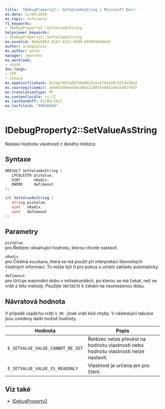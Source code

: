 ```yaml
---
title: 'IDebugProperty2:: SetValueAsString | Microsoft Docs'
ms.date: 11/04/2016
ms.topic: reference
f1_keywords:
- IDebugProperty2::SetValueAsString
helpviewer_keywords:
- IDebugProperty2::SetValueAsString
ms.assetid: 9e6a5054-41b7-4223-b509-b93689d366a5
author: acangialosi
ms.author: anthc
manager: jmartens
ms.workload:
- vssdk
dev_langs:
- CPP
- CSharp
ms.openlocfilehash: 812bb7807a8b739d09cb15c6f03e58732fde20a4
ms.sourcegitcommit: ae6d47b09a439cd0e13180f5e89510e3e347fd47
ms.translationtype: MT
ms.contentlocale: cs-CZ
ms.lasthandoff: 02/08/2021
ms.locfileid: "99916030"
---
```

# <a name="idebugproperty2setvalueasstring"></a>IDebugProperty2::SetValueAsString
Nastaví hodnotu vlastnosti z daného řetězce.

## <a name="syntax"></a>Syntaxe

```cpp
HRESULT SetValueAsString ( 
   LPCOLESTR pszValue,
   UINT      nRadix,
   DWORD     dwTimeout
);
```

```csharp
int SetValueAsString ( 
   string pszValue,
   uint   nRadix,
   uint   dwTimeout
);
```

## <a name="parameters"></a>Parametry
`pszValue`\
pro Řetězec obsahující hodnotu, kterou chcete nastavit.

`nRadix`\
pro Číselná soustava, která se má použít při interpretaci libovolných číselných informací. To může být 0 pro pokus o určení základu automaticky.

`dwTimeout`\
pro Určuje maximální dobu v milisekundách, po kterou se má čekat, než se vrátí z této metody. Použijte `INFINITE` k čekání na neomezenou dobu.

## <a name="return-value"></a>Návratová hodnota
 V případě úspěchu vrátí `S_OK` . jinak vrátí kód chyby. V následující tabulce jsou uvedeny další možné hodnoty.

|Hodnota|Popis|
|-----------|-----------------|
|`E_SETVALUE_VALUE_CANNOT_BE_SET`|Řetězec nelze převést na hodnotu vlastnosti nebo hodnotu vlastnosti nelze nastavit.|
|`E_SETVALUE_VALUE_IS_READONLY`|Vlastnost je určena jen pro čtení.|

## <a name="see-also"></a>Viz také
- [IDebugProperty2](../../../extensibility/debugger/reference/idebugproperty2.md)
